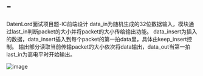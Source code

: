 # -
DatenLord面试项目题-IC前端设计
data_in为随机生成的32位数据输入，模块通过last_in判断packet的大小并将packet的大小传给输出功能。
data_insert为插入的数据，data_insert插入到每个packet的第一拍data里，具体由keep_insert控制。
输出部分读取当前传输packet的大小依次将data输出，data_out当第一拍last_in为高电平时开始输出。

![image](https://user-images.githubusercontent.com/127192970/223397203-14283039-5291-46a8-ae28-eab99579a419.png)
